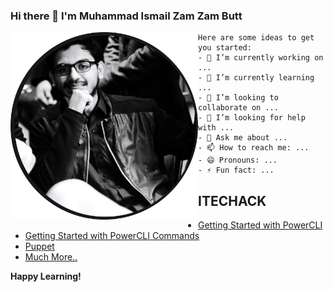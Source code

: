 ### Hi there 👋 I'm Muhammad Ismail Zam Zam Butt

<img align="left" src="https://github.com/mismailzz/mismailzz/blob/main/ismail_profile.png" height="300">

    Here are some ideas to get you started:
    - 🔭 I’m currently working on ...
    - 🌱 I’m currently learning ...
    - 👯 I’m looking to collaborate on ...
    - 🤔 I’m looking for help with ...
    - 💬 Ask me about ...
    - 📫 How to reach me: ...
    - 😄 Pronouns: ...
    - ⚡ Fun fact: ...

## ITECHACK
- [Getting Started with PowerCLI](https://itechack.com/2021/01/22/vmware-powercli/)
- [Getting Started with PowerCLI Commands](https://itechack.com/2021/02/02/powercli-get-information-of-vmware-esxi-hypervisor/)
- [Puppet](https://itechack.com/2021/02/09/introduction-to-puppet/)
- [Much More..](https://itechack.com/)

**Happy Learning!**


